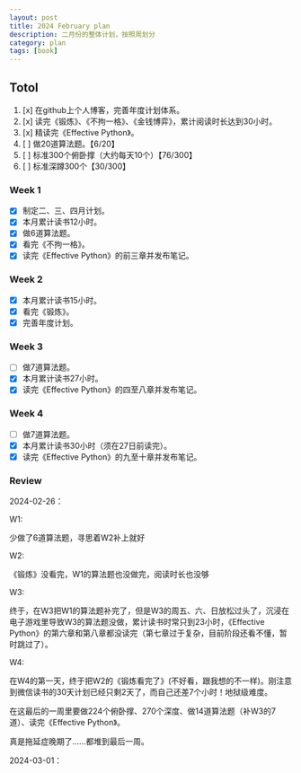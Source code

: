 ```yaml
---
layout: post
title: 2024 February plan
description: 二月份的整体计划，按照周划分
category: plan
tags: [book]
---
```


## Totol

1. [x] 在github上个人博客，完善年度计划体系。
2. [x] 读完《锻炼》、《不拘一格》、《金钱博弈》，累计阅读时长达到30小时。
3. [x] 精读完《Effective Python》。
4. [ ] 做20道算法题。【6/20】
5. [ ] 标准300个俯卧撑（大约每天10个）【76/300】
6. [ ] 标准深蹲300个【30/300】

### Week 1

   - [x] 制定二、三、四月计划。
   - [x] 本月累计读书12小时。
   - [x] 做6道算法题。
   - [x] 看完《不拘一格》。
   - [x] 读完《Effective Python》的前三章并发布笔记。

### Week 2

   - [x] 本月累计读书15小时。
   - [x] 看完《锻炼》。
   - [x] 完善年度计划。

### Week 3

   - [ ] 做7道算法题。
   - [x] 本月累计读书27小时。
   - [x] 读完《Effective Python》的四至八章并发布笔记。

### Week 4
   - [ ] 做7道算法题。
   - [x] 本月累计读书30小时（须在27日前读完）。
   - [x] 读完《Effective Python》的九至十章并发布笔记。

### Review

2024-02-26：

W1:

少做了6道算法题，寻思着W2补上就好

W2:

《锻炼》没看完，W1的算法题也没做完，阅读时长也没够

W3:

终于，在W3把W1的算法题补完了，但是W3的周五、六、日放松过头了，沉浸在电子游戏里导致W3的算法题没做，累计读书时常只到23小时，《Effective Python》的第六章和第八章都没读完（第七章过于复杂，目前阶段还看不懂，暂时跳过了）。

W4:

在W4的第一天，终于把W2的《锻炼看完了》(不好看，跟我想的不一样)。刚注意到微信读书的30天计划已经只剩2天了，而自己还差7个小时！地狱级难度。

在这最后的一周里要做224个俯卧撑、270个深度、做14道算法题（补W3的7道）、读完《Effective Python》。

真是拖延症晚期了......都堆到最后一周。

2024-03-01：

